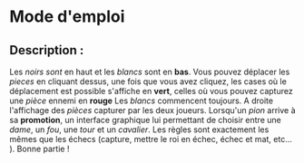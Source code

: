 # Mode d'emploi 

## Description : 

Les *noirs sont* en haut et les *blancs* sont en **bas**.
Vous pouvez déplacer les *pieces* en cliquant dessus, une fois que vous avez cliquez, les cases où le déplacement est possible s'affiche en **vert**, celles où vous pouvez capturez une *pièce* ennemi en **rouge** 
Les *blancs* commencent toujours.
A droite l'affichage des *pièces* capturer par les deux joueurs.
Lorsqu'un *pion* arrive à sa **promotion**, un interface graphique lui permettant de choisir entre une *dame*, un *fou*, une *tour* et un *cavalier*.
Les règles sont exactement les mêmes que les échecs (capture, mettre le roi en échec, échec et mat, etc... ).
Bonne partie !